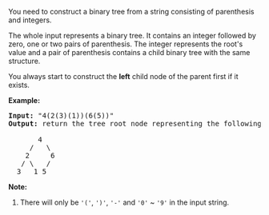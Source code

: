 You need to construct a binary tree from a string consisting of parenthesis and integers.

The whole input represents a binary tree. It contains an integer followed by zero, one or two pairs of parenthesis. The integer represents the root's value and a pair of parenthesis contains a child binary tree with the same structure.

You always start to construct the **left** child node of the parent first if it exists.

**Example:**
<pre>
<b>Input:</b> "4(2(3)(1))(6(5))"
<b>Output:</b> return the tree root node representing the following tree:

       4
     /   \
    2     6
   / \   / 
  3   1 5   
</pre>

**Note:**

 1. There will only be `'('`, `')'`, `'-'` and `'0'` ~ `'9'` in the input string.
